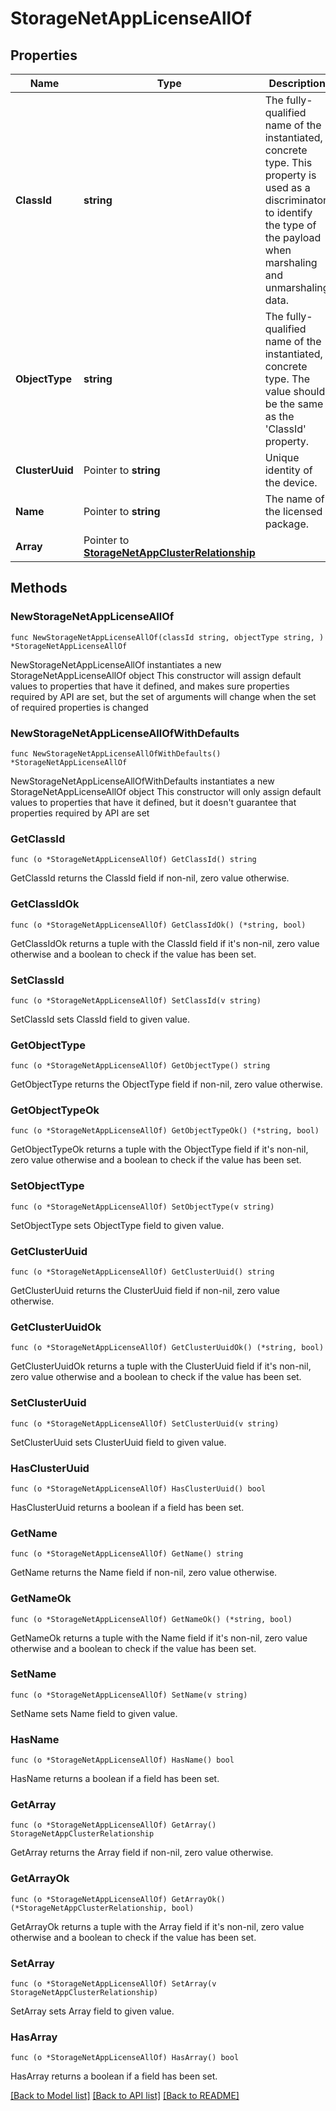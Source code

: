 # StorageNetAppLicenseAllOf

## Properties

Name | Type | Description | Notes
------------ | ------------- | ------------- | -------------
**ClassId** | **string** | The fully-qualified name of the instantiated, concrete type. This property is used as a discriminator to identify the type of the payload when marshaling and unmarshaling data. | [default to "storage.NetAppLicense"]
**ObjectType** | **string** | The fully-qualified name of the instantiated, concrete type. The value should be the same as the &#39;ClassId&#39; property. | [default to "storage.NetAppLicense"]
**ClusterUuid** | Pointer to **string** | Unique identity of the device. | [optional] [readonly] 
**Name** | Pointer to **string** | The name of the licensed package. | [optional] [readonly] 
**Array** | Pointer to [**StorageNetAppClusterRelationship**](StorageNetAppClusterRelationship.md) |  | [optional] 

## Methods

### NewStorageNetAppLicenseAllOf

`func NewStorageNetAppLicenseAllOf(classId string, objectType string, ) *StorageNetAppLicenseAllOf`

NewStorageNetAppLicenseAllOf instantiates a new StorageNetAppLicenseAllOf object
This constructor will assign default values to properties that have it defined,
and makes sure properties required by API are set, but the set of arguments
will change when the set of required properties is changed

### NewStorageNetAppLicenseAllOfWithDefaults

`func NewStorageNetAppLicenseAllOfWithDefaults() *StorageNetAppLicenseAllOf`

NewStorageNetAppLicenseAllOfWithDefaults instantiates a new StorageNetAppLicenseAllOf object
This constructor will only assign default values to properties that have it defined,
but it doesn't guarantee that properties required by API are set

### GetClassId

`func (o *StorageNetAppLicenseAllOf) GetClassId() string`

GetClassId returns the ClassId field if non-nil, zero value otherwise.

### GetClassIdOk

`func (o *StorageNetAppLicenseAllOf) GetClassIdOk() (*string, bool)`

GetClassIdOk returns a tuple with the ClassId field if it's non-nil, zero value otherwise
and a boolean to check if the value has been set.

### SetClassId

`func (o *StorageNetAppLicenseAllOf) SetClassId(v string)`

SetClassId sets ClassId field to given value.


### GetObjectType

`func (o *StorageNetAppLicenseAllOf) GetObjectType() string`

GetObjectType returns the ObjectType field if non-nil, zero value otherwise.

### GetObjectTypeOk

`func (o *StorageNetAppLicenseAllOf) GetObjectTypeOk() (*string, bool)`

GetObjectTypeOk returns a tuple with the ObjectType field if it's non-nil, zero value otherwise
and a boolean to check if the value has been set.

### SetObjectType

`func (o *StorageNetAppLicenseAllOf) SetObjectType(v string)`

SetObjectType sets ObjectType field to given value.


### GetClusterUuid

`func (o *StorageNetAppLicenseAllOf) GetClusterUuid() string`

GetClusterUuid returns the ClusterUuid field if non-nil, zero value otherwise.

### GetClusterUuidOk

`func (o *StorageNetAppLicenseAllOf) GetClusterUuidOk() (*string, bool)`

GetClusterUuidOk returns a tuple with the ClusterUuid field if it's non-nil, zero value otherwise
and a boolean to check if the value has been set.

### SetClusterUuid

`func (o *StorageNetAppLicenseAllOf) SetClusterUuid(v string)`

SetClusterUuid sets ClusterUuid field to given value.

### HasClusterUuid

`func (o *StorageNetAppLicenseAllOf) HasClusterUuid() bool`

HasClusterUuid returns a boolean if a field has been set.

### GetName

`func (o *StorageNetAppLicenseAllOf) GetName() string`

GetName returns the Name field if non-nil, zero value otherwise.

### GetNameOk

`func (o *StorageNetAppLicenseAllOf) GetNameOk() (*string, bool)`

GetNameOk returns a tuple with the Name field if it's non-nil, zero value otherwise
and a boolean to check if the value has been set.

### SetName

`func (o *StorageNetAppLicenseAllOf) SetName(v string)`

SetName sets Name field to given value.

### HasName

`func (o *StorageNetAppLicenseAllOf) HasName() bool`

HasName returns a boolean if a field has been set.

### GetArray

`func (o *StorageNetAppLicenseAllOf) GetArray() StorageNetAppClusterRelationship`

GetArray returns the Array field if non-nil, zero value otherwise.

### GetArrayOk

`func (o *StorageNetAppLicenseAllOf) GetArrayOk() (*StorageNetAppClusterRelationship, bool)`

GetArrayOk returns a tuple with the Array field if it's non-nil, zero value otherwise
and a boolean to check if the value has been set.

### SetArray

`func (o *StorageNetAppLicenseAllOf) SetArray(v StorageNetAppClusterRelationship)`

SetArray sets Array field to given value.

### HasArray

`func (o *StorageNetAppLicenseAllOf) HasArray() bool`

HasArray returns a boolean if a field has been set.


[[Back to Model list]](../README.md#documentation-for-models) [[Back to API list]](../README.md#documentation-for-api-endpoints) [[Back to README]](../README.md)


